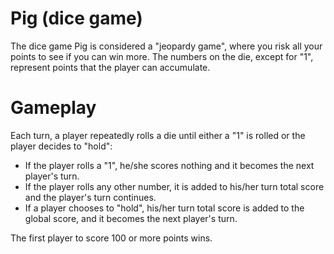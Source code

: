 # Pig (dice game)

The dice game Pig is considered a "jeopardy game", where you risk all your points to see if you can win more. 
The numbers on the die, except for "1", represent points that the player can accumulate.

# Gameplay

Each turn, a player repeatedly rolls a die until either a "1" is rolled or the player decides to "hold":

- If the player rolls a "1", he/she scores nothing and it becomes the next player's turn.
- If the player rolls any other number, it is added to his/her turn total score and the player's turn continues.
- If a player chooses to "hold", his/her turn total score is added to the global score, and it becomes the next player's turn.

The first player to score 100 or more points wins.
